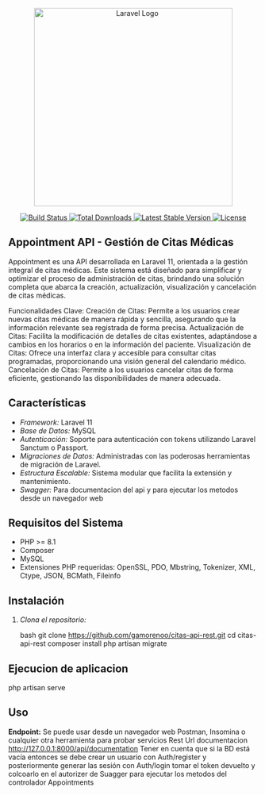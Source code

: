<p align="center">
    <a href="https://laravel.com" target="_blank">
        <img src="https://raw.githubusercontent.com/laravel/art/master/logo-lockup/5%20SVG/2%20CMYK/1%20Full%20Color/laravel-logolockup-cmyk-red.svg" width="400" alt="Laravel Logo">
    </a>
</p>

<p align="center">
    <a href="https://github.com/laravel/framework/actions">
        <img src="https://github.com/laravel/framework/workflows/tests/badge.svg" alt="Build Status">
    </a>
    <a href="https://packagist.org/packages/laravel/framework">
        <img src="https://img.shields.io/packagist/dt/laravel/framework" alt="Total Downloads">
    </a>
    <a href="https://packagist.org/packages/laravel/framework">
        <img src="https://img.shields.io/packagist/v/laravel/framework" alt="Latest Stable Version">
    </a>
    <a href="https://packagist.org/packages/laravel/framework">
        <img src="https://img.shields.io/packagist/l/laravel/framework" alt="License">
    </a>
</p>

## Appointment API - Gestión de Citas Médicas

Appointment es una API desarrollada en Laravel 11, orientada a la gestión integral de citas médicas. Este sistema está diseñado para simplificar y optimizar el proceso de administración de citas, brindando una solución completa que abarca la creación, actualización, visualización y cancelación de citas médicas.

Funcionalidades Clave:
Creación de Citas: Permite a los usuarios crear nuevas citas médicas de manera rápida y sencilla, asegurando que la información relevante sea registrada de forma precisa.
Actualización de Citas: Facilita la modificación de detalles de citas existentes, adaptándose a cambios en los horarios o en la información del paciente.
Visualización de Citas: Ofrece una interfaz clara y accesible para consultar citas programadas, proporcionando una visión general del calendario médico.
Cancelación de Citas: Permite a los usuarios cancelar citas de forma eficiente, gestionando las disponibilidades de manera adecuada.

## Características

- *Framework:* Laravel 11
- *Base de Datos:* MySQL
- *Autenticación:* Soporte para autenticación con tokens utilizando Laravel Sanctum o Passport.
- *Migraciones de Datos:* Administradas con las poderosas herramientas de migración de Laravel.
- *Estructura Escalable:* Sistema modular que facilita la extensión y mantenimiento.
- *Swagger:* Para documentacion del api y para ejecutar los metodos desde un navegador web

## Requisitos del Sistema

- PHP >= 8.1
- Composer
- MySQL
- Extensiones PHP requeridas: OpenSSL, PDO, Mbstring, Tokenizer, XML, Ctype, JSON, BCMath, Fileinfo

## Instalación

1. *Clona el repositorio:*

   bash
   git clone https://github.com/gamorenoo/citas-api-rest.git
   cd citas-api-rest
   composer install
   php artisan migrate
## Ejecucion de aplicacion
  php artisan serve

## Uso
**Endpoint:**
Se puede usar desde un navegador web Postman, Insomina o cualquier otra herramienta para probar servicios Rest
   Url documentacion http://127.0.0.1:8000/api/documentation
   Tener en cuenta que si la BD está vacía entonces se debe crear un usuario con Auth/register y posteriormente generar las sesión con Auth/login
   tomar el token devuelto y colcoarlo en el autorizer de Suagger para ejecutar los metodos del controlador Appointments
   
